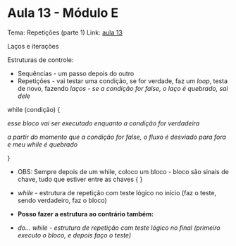 # Aula 13 - Módulo E

Tema: Repetições (parte 1)
Link: [aula 13](https://youtu.be/5rZqYPKIwkY)

Laços e iterações

Estruturas de controle:

- Sequências - um passo depois do outro
- Repetições - vai testar uma condição, se for verdade, faz um *loop*, testa de novo, fazendo *laços - se a condição for false, o laço é quebrado, sai dele*

while (condição) {

*esse bloco vai ser executado enquanto a condição for verdadeira*

*a partir do momento que a condição for false, o fluxo é desviado para fora e meu while é quebrado*

}

- OBS: Sempre depois de um while, coloco um bloco - bloco são sinais de chave, tudo que estiver entre as chaves { }

- *while* - estrutura de repetição com teste lógico no início (faz o teste, sendo verdadeiro, faz o bloco)
- **Posso fazer a estrutura ao contrário também:**
- *do… while - estrutura de repetição com teste lógico no final (primeiro executo o bloco, e depois faço o teste)*